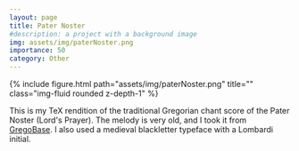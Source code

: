 ```yaml
---
layout: page
title: Pater Noster
#description: a project with a background image
img: assets/img/paterNoster.png
importance: 50
category: Other
--- 
```


<div class="row">
    <div class="col-sm mt-3 mt-md-0 img-medium mx-auto">
        {% include figure.html path="assets/img/paterNoster.png" title="" class="img-fluid rounded z-depth-1" %}
    </div>
</div>

This is my TeX rendition of the traditional Gregorian chant score of the Pater Noster (Lord's Prayer). The melody is very old, and I took it from [GregoBase](https://gregobase.selapa.net/). I also used a medieval blackletter typeface with a Lombardi initial.    